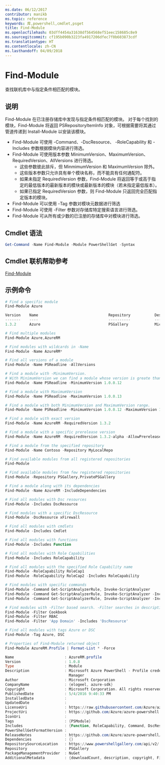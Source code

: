 ```yaml
---
ms.date: 06/12/2017
contributor: manikb
ms.topic: reference
keywords: 库,powershell,cmdlet,psget
title: Find-Module
ms.openlocfilehash: 03dff4454a31638df564568ef51eec158685c8e9
ms.sourcegitcommit: cf195b090b3223fa4917206dfec7f0b603873cdf
ms.translationtype: HT
ms.contentlocale: zh-CN
ms.lasthandoff: 04/09/2018
---
```

# <a name="find-module"></a>Find-Module
查找联机库中与指定条件相匹配的模块。

## <a name="description"></a>说明
Find-Module 在已注册存储库中发现与指定条件相匹配的模块。
对于每个找到的模块，Find-Module 将返回 PSRepositoryItemInfo 对象，可根据需要将其通过管道传递到 Install-Module 以安装该模块。

- Find-Module 可使用 -Command、-DscResource、 -RoleCapability 和 -Includes 参数根据模块内容进行筛选。
- Find-Module 可使用版本参数 MinimumVersion、MaximumVersion、RequiredVersion、AllVersions 进行筛选。
  - 这些参数彼此排斥，但 MinmimumVersion 和 MaximumVersion 除外。
  - 这些版本参数只允许具有单个模块名称，而不能具有任何通配符。
  - 如果未指定 RequiredVersion 参数，Find-Module 将返回等于或高于指定的最低版本的最新版本的模块或最新版本的模块（若未指定最低版本）。
  - 如果已指定 RequiredVersion 参数，则 Find-Module 只返回完全匹配指定版本的模块。
- Find-Module 可以使用 -Tag 参数对模块元数据进行筛选
- Find-Module 可使用 -Filter 参数对存储库特定搜索语言进行筛选。
- Find-Module 可从所有或少数的已注册的存储库中对模块进行筛选。

## <a name="cmdlet-syntax"></a>Cmdlet 语法
```powershell
Get-Command -Name Find-Module -Module PowerShellGet -Syntax
```

## <a name="cmdlet-online-help-reference"></a>Cmdlet 联机帮助参考

[Find-Module](http://go.microsoft.com/fwlink/?LinkID=398574)

## <a name="example-commands"></a>示例命令
```powershell
# Find a specific module
Find-Module Azure

Version    Name                                Repository           Description
-------    ----                                ----------           -----------
1.3.2      Azure                               PSGallery            Microsoft Azure PowerShell - Service Management

# Find multiple modules
Find-Module Azure,AzureRM

# Find modules with wildcards in -Name
Find-Module -Name AzureRM*

# Find all versions of a module
Find-Module -Name PSReadline -AllVersions

# Find a module with -MinimumVersion.
# With MinimumVersion we can find a module whose version is greate than or equal to the specified MinimumVersion value.
Find-Module -Name PSReadline -MinimumVersion 1.0.0.12

# Find a module with MaximumVersion
Find-Module -Name PSReadline -MaximumVersion 1.0.0.13

# Find a module with both MinimumVersion and MaximumVersion range.
Find-Module -Name PSReadline -MinimumVersion 1.0.0.12 -MaximumVersion 1.0.0.13

# Find a module with exact version
Find-Module -Name AzureRM -RequiredVersion 1.3.2

# Find a module with a specific prerelease version
Find-Module -Name AzureRM -RequiredVersion 1.3.2-alpha -AllowPrerelease

# Find a module from the specified repository
Find-Module -Name Contoso -Repository MyLocalRepo

# Find available modules from all registered repositories
Find-Module

# Find available modules from few registered repositories
Find-Module -Repository PSGallery,PrivatePSGallery

# Find a module along with its dependencies
Find-Module -Name AzureRM -IncludeDependencies

# Find all modules with Dsc resources
Find-Module -Includes DscResource

# Find modules with a specific DscResource
Find-Module -DscResource xFirewall

# Find all modules with cmdlets
Find-Module -Includes Cmdlet

# Find all modules with functions
Find-Module -Includes Function

# Find all modules with Role Capabilities
Find-Module -Includes RoleCapability

# Find all modules with the specified Role Capability name
Find-Module -RoleCapability RoleCap1
Find-Module -RoleCapability RoleCap2 -Includes RoleCapability

# Find modules with specific commands
Find-Module -Command Get-ScriptAnalyzerRule, Invoke-ScriptAnalyzer
Find-Module -Command Get-ScriptAnalyzerRule, Invoke-ScriptAnalyzer -Includes Cmdlet
Find-Module -Command Get-ScriptAnalyzerRule, Invoke-ScriptAnalyzer -Includes Function

# Find modules with -Filter based search. -Filter searches in description and names
Find-Module -Filter Cookbook
Find-Module -Filter RBAC
Find-Module -Filter 'App Domain' -Includes 'DscResource'

# Find all modules with tags Azure or DSC
Find-Module -Tag Azure, DSC

# Properties of Find-Module returned object
Find-Module AzureRM.Profile | Format-List * -Force

Name                       : AzureRM.profile
Version                    : 1.0.8
Type                       : Module
Description                : Microsoft Azure PowerShell - Profile credential management cmdlets for Azure Resource
                             Manager
Author                     : Microsoft Corporation
CompanyName                : {elogeel, azure-sdk}
Copyright                  : Microsoft Corporation. All rights reserved.
PublishedDate              : 5/4/2016 9:40:33 PM
InstalledDate              :
UpdatedDate                :
LicenseUri                 : https://raw.githubusercontent.com/Azure/azure-powershell/dev/LICENSE.txt
ProjectUri                 : https://github.com/Azure/azure-powershell
IconUri                    :
Tags                       : {PSModule}
Includes                   : {Function, RoleCapability, Command, DscResource...}
PowerShellGetFormatVersion :
ReleaseNotes               : https://github.com/Azure/azure-powershell/blob/dev/ChangeLog.md
Dependencies               : {}
RepositorySourceLocation   : https://www.powershellgallery.com/api/v2/
Repository                 : PSGallery
PackageManagementProvider  : NuGet
AdditionalMetadata         : {downloadCount, description, copyright, FileList...}

```